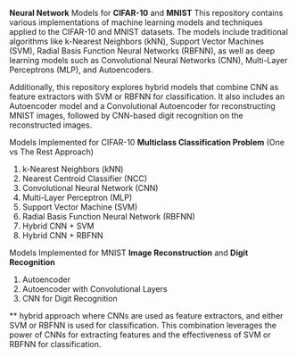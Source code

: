 **Neural Network** Models for **CIFAR-10** and **MNIST**
This repository contains various implementations of machine learning models and techniques applied to the CIFAR-10 and MNIST datasets. The models include traditional algorithms like k-Nearest Neighbors (kNN), Support Vector Machines (SVM), Radial Basis Function Neural Networks (RBFNN), as well as deep learning models such as Convolutional Neural Networks (CNN), Multi-Layer Perceptrons (MLP), and Autoencoders.

Additionally, this repository explores hybrid models that combine CNN as feature extractors with SVM or RBFNN for classification. It also includes an Autoencoder model and a Convolutional Autoencoder for reconstructing MNIST images, followed by CNN-based digit recognition on the reconstructed images.

Models Implemented for CIFAR-10 **Multiclass Classification Problem** (One vs The Rest Approach)
1. k-Nearest Neighbors (kNN)
2. Nearest Centroid Classifier (NCC)
3. Convolutional Neural Network (CNN)
4. Multi-Layer Perceptron (MLP)
5. Support Vector Machine (SVM)
6. Radial Basis Function Neural Network (RBFNN)
7. Hybrid CNN + SVM
8. Hybrid CNN + RBFNN

Models Implemented for MNIST **Image Reconstruction** and **Digit Recognition** 
1. Autoencoder
2. Autoencoder with Convolutional Layers
3. CNN for Digit Recognition

** hybrid approach where CNNs are used as feature extractors, and either SVM or RBFNN is used for classification. This combination leverages the power of CNNs for extracting features and the effectiveness of SVM or RBFNN for classification.
